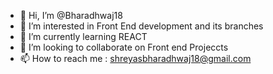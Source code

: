 - 👋 Hi, I’m @Bharadhwaj18
- 👀 I’m interested in Front End development and its branches 
- 🌱 I’m currently learning REACT 
- 💞️ I’m looking to collaborate on Front end Projeccts
- 📫 How to reach me : shreyasbharadhwaj18@gmail.com

<!---
Bharadhwaj18/Bharadhwaj18 is a ✨ special ✨ repository because its `README.md` (this file) appears on your GitHub profile.
You can click the Preview link to take a look at your changes.
--->
